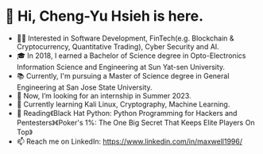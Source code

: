# 👋 Hi, Cheng-Yu Hsieh is here.
* 👨‍💻 Interested in Software Development, FinTech(e.g. Blockchain & Cryptocurrency, Quantitative Trading), Cyber Security and AI.
* 🎓 In 2018, I earned a Bachelor of Science degree in Opto-Electronics Information Science and Engineering at Sun Yat-sen University.
* 📚 Currently, I'm pursuing a Master of Science degree in General Engineering at San Jose State University.
* 👀 Now, I’m looking for an internship in Summer 2023.
* 🌱 Currently learning Kali Linux, Cryptography, Machine Learning.
* 📖 Reading《Black Hat Python: Python Programming for Hackers and Pentesters》《Poker's 1%: The One Big Secret That Keeps Elite Players On Top》
* 📫 Reach me on LinkedIn: https://www.linkedin.com/in/maxwell1996/

<!---
🤫 You found a secret! max870701/max870701 is a ✨special ✨ repository that you can use to add a README.md to your GitHub profile. Make sure it’s public and initialize it with a README to get started. 
--->
